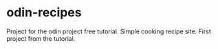 # odin-recipes
Project for the odin project free tutorial. Simple cooking recipe site. First project from the tutorial.
